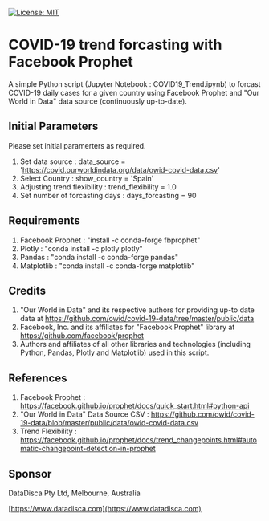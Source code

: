 [![License: MIT](https://img.shields.io/badge/License-MIT-yellow.svg)](https://opensource.org/licenses/MIT)
# COVID-19 trend forcasting with Facebook Prophet

A simple Python script (Jupyter Notebook : COVID19_Trend.ipynb) to forcast COVID-19 daily cases for a given country using Facebook Prophet and "Our World in Data" data source (continuously up-to-date).

## Initial Parameters
Please set initial paramerters as required.

1. Set data source : data_source = 'https://covid.ourworldindata.org/data/owid-covid-data.csv'
1. Select Country : show_country = 'Spain'
1. Adjusting trend flexibility : trend_flexibility = 1.0
1. Set number of forcasting days : days_forcasting = 90

## Requirements
1. Facebook Prophet : "install -c conda-forge fbprophet"
1. Plotly : "conda install -c plotly plotly"
1. Pandas : "conda install -c conda-forge pandas"
1. Matplotlib : "conda install -c conda-forge matplotlib"

## Credits
1. "Our World in Data" and its respective authors for providing up-to date data at https://github.com/owid/covid-19-data/tree/master/public/data
1. Facebook, Inc. and its affiliates for "Facebook Prophet" library at https://github.com/facebook/prophet
1. Authors and affiliates of all other libraries and technologies (including Python, Pandas, Plotly and Matplotlib) used in this script.

## References
1. Facebook Prophet : https://facebook.github.io/prophet/docs/quick_start.html#python-api
1. "Our World in Data" Data Source CSV : https://github.com/owid/covid-19-data/blob/master/public/data/owid-covid-data.csv
1. Trend Flexibility : https://facebook.github.io/prophet/docs/trend_changepoints.html#automatic-changepoint-detection-in-prophet
   
## Sponsor
DataDisca Pty Ltd, Melbourne, Australia

[https://www.datadisca.com](https://www.datadisca.com)